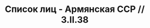 ---
title: Список лиц - Армянская ССР // 3.II.38
description: РГАСПИ, ф.17, оп.171, дело 414, лист 233
images:
- /disk/pictures/v06/17-171-414-233.jpg
- /disk/pictures/v06/17-171-414-234.jpg
---